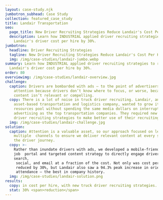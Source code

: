```yaml
---
layout: case-study.njk
jumbotron_subhead: Case Study
collection: featured_case_study
title: Landair Transportation
seo:
  page_title: New Driver Recruiting Strategies Reduce Landair's Cost Per Hire
  description: Learn how INDUSTRIAL applied driver recruiting strategies to reduce
    Landair's driver cost per hire by 30%.
jumbotron:
  headline: Driver Recruiting Strategies
  tagline: New Driver Recruiting Strategies Reduce Landair's Cost Per Hire by 30%
  img: /img/case-studies/landair-jumbo.webp
summary: Learn how INDUSTRIAL applied driver recruiting strategies to reduce
  Landair's driver cost per hire by 30%.
order: 80
overviewimg: /img/case-studies/landair-overview.jpg
challenge:
  caption: Drivers are bombarded with ads — to the point of advertisers losing
    attention because drivers don’t know where to focus, or worse, because the
    content isn’t relevant or compelling.
  copy: There is a lot of noise in truck driver recruiting. Landair, an
    asset-based transportation and logistics company, wanted to grow its driver
    resources pool without spending the same media dollars on interruptive
    advertising as the top transportation companies. They required new truck
    driver recruiting strategies to make better use of their recruiting dollars.
  img: /img/case-studies/landair-challenge.jpg
solution:
  caption: Attention is a valuable asset, so our approach focused on leveraging
    multiple  channels to ensure we deliver relevant content at every stage in
    the driver journey.
  copy: >-
    Rather than inundate drivers with ads, we developed a mobile-friendly
    job  portal and targeted content strategy to directly engage drivers across
    search,
     social, and email at a fraction of the cost. Not only was cost per hire 
     reduced by 30%, but Landair also saw a 94.3% peak increase in orientation 
     attendance — the best in company history.
  img: /img/case-studies/landair-solution.png
results:
  copy: in cost per hire, with new truck driver recruiting strategies.
  stat: 30% <span>reduction</span>
---
```

